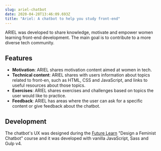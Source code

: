 ```yaml
---
slug: ariel-chatbot
date: 2020-04-28T13:46:09.693Z
title: "Ariel: A chatbot to help you study front-end"
---
```

ARIEL was developed to share knowledge, motivate and empower women learning front-end development. The main goal is to contribute to a more diverse tech community.

## Features

* <strong>Motivation</strong>: ARIEL shares motivation content aimed at women in tech.
* <strong>Technical content</strong>: ARIEL shares with users information about topics related to front-en, such as HTML, CSS and JavaScript, and links to useful resources about those topics.
* <strong>Exercises</strong>: ARIEL shares exercises and challenges based on topics the user would like to practice.
* <strong>Feedback</strong>: ARIEL has areas where the user can ask for a specific content or give feedback about the chatbot.

## Development

The chatbot's UX was designed during the [Future Learn](https://www.futurelearn.com/) "Design a Feminist Chatbot" course and it was developed with vanilla JavaScript, Sass and Gulp v4.